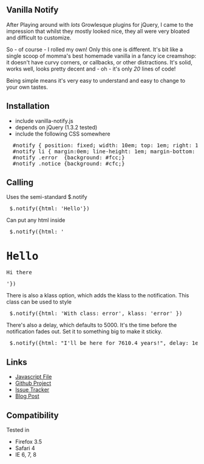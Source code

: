 Vanilla Notify 
--------------

After Playing around with _lots_ Growlesque plugins for jQuery, I came to the impression that whilst they mostly looked nice, they all were very bloated and difficult to customize.

So - of course - I rolled my own! Only this one is different. It's bit like a single scoop of momma's best homemade vanilla in a fancy ice creamshop: it doesn't have curvy corners, or callbacks, or other distractions. It's solid, works well, looks pretty decent and - oh - it's only _20_ lines of code!

Being simple means it's very easy to understand and easy to change to your own tastes.

Installation
---

* include vanilla-notify.js
* depends on jQuery (1.3.2 tested)
* include the following CSS somewhere

<pre>
  #notify { position: fixed; width: 10em; top: 1em; right: 1em; color: black; }
  #notify li { margin:0em; line-height: 1em; margin-bottom: 1em; list-style: none; padding: 0.5em; background: #ddd; opacity: 0.85;}
  #notify .error  {background: #fcc;}
  #notify .notice {background: #cfc;}  
</pre>

Calling
---

Uses the semi-standard $.notify

<pre> $.notify({html: 'Hello'}) </pre>

Can put any html inside

<pre> $.notify({html: '<h1>Hello</h1><p><img='myicon.icon' />Hi there </p>'}) </pre>

There is also a klass option, which adds the klass to the notification. This class can be used to style

<pre> $.notify({html: 'With class: error', klass: 'error' }) </pre>

There's also a delay, which defaults to 5000. It's the time before the notification fades out. Set it to something big to make it sticky.

<pre> $.notify({html: "I'll be here for 7610.4 years!", delay: 1e10 }) </pre>



Links
----


* [Javascript File](http://github.com/weepy/vanilla-notify/raw/master/vanilla-notify.js)
* [Github Project](http://github.com/weepy/vanilla-notify)
* [Issue Tracker](http://github.com/weepy/vanilla-notify/issues)
* [Blog Post](http://blog.parkerfox.co.uk/2009/10/07/jquery-sprite-factory/)

Compatibility
----

Tested in

* Firefox 3.5
* Safari 4
* IE 6, 7, 8

